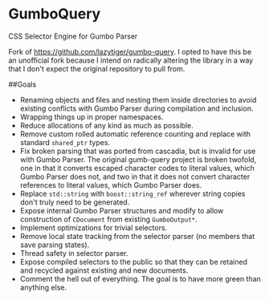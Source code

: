 # GumboQuery
CSS Selector Engine for Gumbo Parser

Fork of https://github.com/lazytiger/gumbo-query. I opted to have this be an unofficial fork because I intend on radically altering the library in a way that I don't expect the original repository to pull from.

##Goals  
 - Renaming objects and files and nesting them inside directories to avoid existing conflicts with Gumbo Parser during compilation and inclusion.
 - Wrapping things up in proper namespaces.
 - Reduce allocations of any kind as much as possible.
 - Remove custom rolled automatic reference counting and replace with standard `shared_ptr` types.  
 - Fix broken parsing that was ported from cascadia, but is invalid for use with Gumbo Parser. The original gumb-query project is broken twofold, one in that it converts escaped character codes to literal values, which Gumbo Parser does not, and two in that it does not convert character references to literal values, which Gumbo Parser does.
 - Replace `std::string` with `boost::string_ref` wherever string copies don't truly need to be generated.  
 - Expose internal Gumbo Parser structures and modify to allow construction of `CDocument` from existing `GumboOutput*`.
 - Implement optimizations for trivial selectors.
 - Remove local state tracking from the selector parser (no members that save parsing states).
 - Thread safety in selector parser.
 - Expose compiled selectors to the public so that they can be retained and recycled against existing and new documents.
 - Comment the hell out of everything. The goal is to have more green than anything else.
